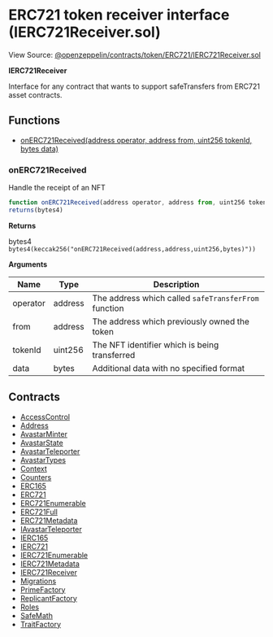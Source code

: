 # ERC721 token receiver interface (IERC721Receiver.sol)

View Source: [@openzeppelin/contracts/token/ERC721/IERC721Receiver.sol](../@openzeppelin/contracts/token/ERC721/IERC721Receiver.sol)

**IERC721Receiver**

Interface for any contract that wants to support safeTransfers
from ERC721 asset contracts.

## Functions

- [onERC721Received(address operator, address from, uint256 tokenId, bytes data)](#onerc721received)

### onERC721Received

Handle the receipt of an NFT

```js
function onERC721Received(address operator, address from, uint256 tokenId, bytes data) public nonpayable
returns(bytes4)
```

**Returns**

bytes4 `bytes4(keccak256("onERC721Received(address,address,uint256,bytes)"))`

**Arguments**

| Name        | Type           | Description  |
| ------------- |------------- | -----|
| operator | address | The address which called `safeTransferFrom` function | 
| from | address | The address which previously owned the token | 
| tokenId | uint256 | The NFT identifier which is being transferred | 
| data | bytes | Additional data with no specified format | 

## Contracts

* [AccessControl](AccessControl.md)
* [Address](Address.md)
* [AvastarMinter](AvastarMinter.md)
* [AvastarState](AvastarState.md)
* [AvastarTeleporter](AvastarTeleporter.md)
* [AvastarTypes](AvastarTypes.md)
* [Context](Context.md)
* [Counters](Counters.md)
* [ERC165](ERC165.md)
* [ERC721](ERC721.md)
* [ERC721Enumerable](ERC721Enumerable.md)
* [ERC721Full](ERC721Full.md)
* [ERC721Metadata](ERC721Metadata.md)
* [IAvastarTeleporter](IAvastarTeleporter.md)
* [IERC165](IERC165.md)
* [IERC721](IERC721.md)
* [IERC721Enumerable](IERC721Enumerable.md)
* [IERC721Metadata](IERC721Metadata.md)
* [IERC721Receiver](IERC721Receiver.md)
* [Migrations](Migrations.md)
* [PrimeFactory](PrimeFactory.md)
* [ReplicantFactory](ReplicantFactory.md)
* [Roles](Roles.md)
* [SafeMath](SafeMath.md)
* [TraitFactory](TraitFactory.md)
